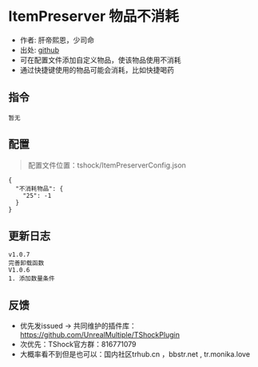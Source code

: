 # ItemPreserver 物品不消耗

- 作者: 肝帝熙恩，少司命
- 出处: [github](https://github.com/THEXN/ItemPreserver)
- 可在配置文件添加自定义物品，使该物品使用不消耗
- 通过快捷键使用的物品可能会消耗，比如快捷喝药


## 指令

```
暂无
```

## 配置
> 配置文件位置：tshock/ItemPreserverConfig.json
```json5
{
  "不消耗物品": {
	"25": -1
  }
}
```

## 更新日志

```
v1.0.7
完善卸载函数
V1.0.6
1. 添加数量条件
```

## 反馈
- 优先发issued -> 共同维护的插件库：https://github.com/UnrealMultiple/TShockPlugin
- 次优先：TShock官方群：816771079
- 大概率看不到但是也可以：国内社区trhub.cn ，bbstr.net , tr.monika.love
